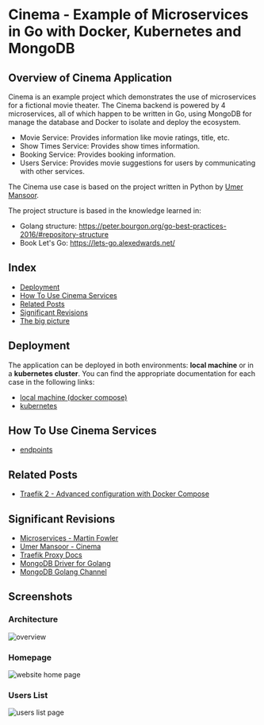 # Cinema - Example of Microservices in Go with Docker, Kubernetes and MongoDB

## Overview of Cinema Application

Cinema is an example project which demonstrates the use of microservices for a fictional movie theater.
The Cinema backend is powered by 4 microservices, all of which happen to be written in Go, using MongoDB for manage the database and Docker to isolate and deploy the ecosystem.

 * Movie Service: Provides information like movie ratings, title, etc.
 * Show Times Service: Provides show times information.
 * Booking Service: Provides booking information.
 * Users Service: Provides movie suggestions for users by communicating with other services.

The Cinema use case is based on the project written in Python by [Umer Mansoor](https://github.com/umermansoor/microservices).

The project structure is based in the knowledge learned in:

* Golang structure: <https://peter.bourgon.org/go-best-practices-2016/#repository-structure>
* Book Let's Go: <https://lets-go.alexedwards.net/>

## Index

* [Deployment](#deployment)
* [How To Use Cinema Services](#how-to-use-cinema-services)
* [Related Posts](related-posts)
* [Significant Revisions](#significant-revisions)
* [The big picture](#screenshots)

## Deployment

The application can be deployed in both environments: **local machine** or in a **kubernetes cluster**. You can find the appropriate documentation for each case in the following links:

* [local machine (docker compose)](./docs/localhost.md)
* [kubernetes](./docs/kubernetes.md)

## How To Use Cinema Services

* [endpoints](./docs/endpoints.md)

## Related Posts

* [Traefik 2 - Advanced configuration with Docker Compose](https://mmorejon.io/en/blog/traefik-2-advanced-configuration-docker-compose/)

## Significant Revisions

* [Microservices - Martin Fowler](http://martinfowler.com/articles/microservices.html)
* [Umer Mansoor - Cinema](https://github.com/umermansoor/microservices)
* [Traefik Proxy Docs](https://doc.traefik.io/traefik/)
* [MongoDB Driver for Golang](https://github.com/mongodb/mongo-go-driver)
* [MongoDB Golang Channel](https://www.youtube.com/c/MongoDBofficial/search?query=golang)

## Screenshots

### Architecture

![overview](docs/images/overview.jpg)

### Homepage

![website home page](docs/images/website-home.jpg)

### Users List

![users list page](docs/images/website-users.jpg)
